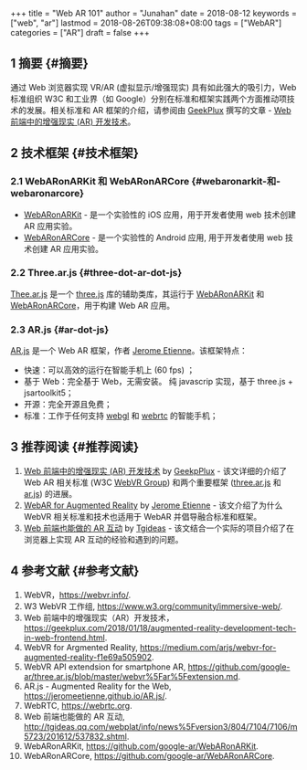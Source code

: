+++
title = "Web AR 101"
author = "Junahan"
date = 2018-08-12
keywords = ["web", "ar"]
lastmod = 2018-08-26T09:38:08+08:00
tags = ["WebAR"]
categories = ["AR"]
draft = false
+++

## <span class="section-num">1</span> 摘要 {#摘要}

通过 Web 浏览器实现 VR/AR (虚拟显示/增强现实) 具有如此强大的吸引力，Web 标准组织 W3C 和工业界（如 Google）分别在标准和框架实践两个方面推动项技术的发展。相关标准和 AR 框架的介绍，请参阅由 [GeekPlux](https://geekplux.com/2018/01/18/augmented-reality-development-tech-in-web-frontend.html) 撰写的文章 - [Web 前端中的增强现实 (AR) 开发技术](https://geekplux.com/2018/01/18/augmented-reality-development-tech-in-web-frontend.html)。


## <span class="section-num">2</span> 技术框架 {#技术框架}


### <span class="section-num">2.1</span> WebARonARKit 和 WebARonARCore {#webaronarkit-和-webaronarcore}

-   [WebARonARKit](https://github.com/google-ar/WebARonARKit) - 是一个实验性的 iOS 应用，用于开发者使用 web 技术创建 AR 应用实验。
-   [WebARonARCore](https://github.com/google-ar/WebARonARCore) - 是一个实验性的 Android 应用, 用于开发者使用 web 技术创建 AR 应用实验。


### <span class="section-num">2.2</span> Three.ar.js {#three-dot-ar-dot-js}

[Thee.ar.js](https://github.com/google-ar/three.ar.js) 是一个 [three.js](https://threejs.org/) 库的辅助类库，其运行于 [WebARonARKit](https://github.com/google-ar/WebARonARKit) 和 [WebARonARCore](https://github.com/google-ar/WebARonARCore)，用于构建 Web AR 应用。


### <span class="section-num">2.3</span> AR.js {#ar-dot-js}

[AR.js](https://jeromeetienne.github.io/AR.js/) 是一个 Web AR 框架，作者 [Jerome Etienne](https://twitter.com/jerome%5Fetienne)。该框架特点：

-   快速：可以高效的运行在智能手机上 (60 fps) ；
-   基于 Web：完全基于 Web，无需安装。 纯 javascrip 实现，基于 three.js + jsartoolkit5；
-   开源：完全开源且免费；
-   标准：工作于任何支持 [webgl](http://caniuse.com/#feat=webgl) 和 [webrtc](http://caniuse.com/#feat=stream) 的智能手机；


## <span class="section-num">3</span> 推荐阅读 {#推荐阅读}

1.  [Web 前端中的增强现实 (AR) 开发技术](https://geekplux.com/2018/01/18/augmented-reality-development-tech-in-web-frontend.html) by [GeekpPlux](https://geekplux.com/2018/01/18/augmented-reality-development-tech-in-web-frontend.html) - 该文详细的介绍了 Web AR 相关标准 (W3C [WebVR  Group](https://www.w3.org/community/webvr/)) 和两个重要框架 ([three.ar.js](https://github.com/google-ar/three.ar.js) 和 [ar.js](https://github.com/jeromeetienne/AR.js)) 的进展。
2.  [WebAR for Augmented Reality](https://medium.com/arjs/webvr-for-augmented-reality-f1e69a505902) by [Jerome Etienne](https://medium.com/@jerome%5Fetienne) - 该文介绍了为什么 WebVR 相关标准和技术也适用于 WebAR 并倡导融合标准和框架。
3.  [Web 前端也能做的 AR 互动](http://tgideas.qq.com/webplat/info/news%5Fversion3/804/7104/7106/m5723/201612/537832.shtml) by [Tgideas](http://tgideas.qq.com/webplat/info/news%5Fversion3/804/7104/7106/m5723/201612/537832.shtml) - 该文结合一个实际的项目介绍了在浏览器上实现 AR 互动的经验和遇到的问题。


## <span class="section-num">4</span> 参考文献 {#参考文献}

1.  WebVR，<https://webvr.info/>.
2.  W3 WebVR 工作组, <https://www.w3.org/community/immersive-web/>.
3.  Web 前端中的增强现实（AR）开发技术，<https://geekplux.com/2018/01/18/augmented-reality-development-tech-in-web-frontend.html>.
4.  WebVR for Argmented Reality, <https://medium.com/arjs/webvr-for-augmented-reality-f1e69a505902>.
5.  WebVR API extendsion for smartphone AR, <https://github.com/google-ar/three.ar.js/blob/master/webvr%5Far%5Fextension.md>.
6.  AR.js - Augmented Reality for the Web, <https://jeromeetienne.github.io/AR.js/>.
7.  WebRTC, <https://webrtc.org>.
8.  Web 前端也能做的 AR 互动, <http://tgideas.qq.com/webplat/info/news%5Fversion3/804/7104/7106/m5723/201612/537832.shtml>.
9.  WebARonARKit, <https://github.com/google-ar/WebARonARKit>.
10. WebARonARCore, <https://github.com/google-ar/WebARonARCore>.
